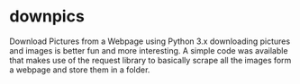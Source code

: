# downpics
Download Pictures from a Webpage using Python 3.x
downloading pictures and images is better fun and more interesting. A simple code was available that makes use of the request library to basically scrape all the images form a webpage and store them in a folder. 
